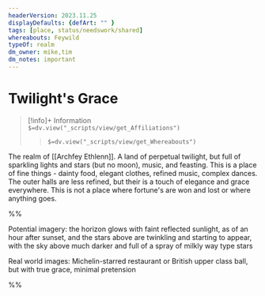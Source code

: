 ```yaml
---
headerVersion: 2023.11.25
displayDefaults: {defArt: "" }
tags: [place, status/needswork/shared]
whereabouts: Feywild
typeOf: realm
dm_owner: mike,tim
dm_notes: important
---
```

# Twilight's Grace
>[!info]+ Information  
> `$=dv.view("_scripts/view/get_Affiliations")`  
>> `$=dv.view("_scripts/view/get_Whereabouts")`

The realm of [[Archfey Ethlenn]]. A land of perpetual twilight, but full of sparkling lights and stars (but no moon), music, and feasting. This is a place of fine things - dainty food, elegant clothes, refined music, complex dances.  The outer halls are less refined, but their is a touch of elegance and grace everywhere. This is not a place where fortune's are won and lost or where anything goes. 

%% 

Potential imagery: the horizon glows with faint reflected sunlight, as of an hour after sunset, and the stars above are twinkling and starting to appear,  with the sky above much darker and full of a spray of milkly way type stars

Real world images: Michelin-starred restaurant or British upper class ball, but with true grace, minimal pretension

%%